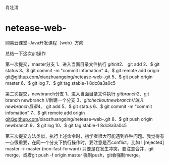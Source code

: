 肖壮清

# netease-web-
网易云课堂-Java开发课程（web）方向

总结一下这次git操作

第一次提交，master分支
1、进入当面目录文件执行 $git init
2、$ git add <filename>
2、$ git status
3、$ git commit -m "commit infomation"
4、$ git remote add origin git@githup.com/xiaozhuangqing/netease-web-.git
5、$ git push origin master
6、$ git log
7、$ git tag stable-1 8dc8a3a0c5

第二次提交，newbranch分支
1、进入当面目录文件执行 $git branch
2、$git branch newbranch      //新建一个分支
3、$git checkout newbranch    //进入newbranch 目录
4、$ git add <filename>
5、$ git status
6、$ git commit -m "commit infomation"
7、$ git remote add origin git@githup.com/xiaozhuangqing/netease-web-.git
8、$ git push origin newbranch
9、$ git log
10、$ git tag stable-1 8dc8a3a0c5

第三次提交方法类似，执行上述命令时，初学者很大可能遇到各种问题。我觉得有一点很重要，在同一个分支下执行操作时，要注意是否conflict，比如
! [rejected]        master -> master (non-fast-forward)  只要是在发生冲突，要注意合并，git merge，或者git push -f origin master 强制push，git会强制merge。

